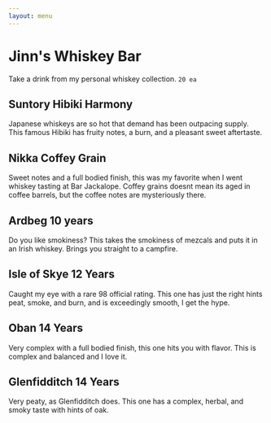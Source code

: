 ```yaml
---
layout: menu
---
```



# Jinn's Whiskey Bar 
Take a drink from my personal whiskey collection. `20 ea`

## Suntory Hibiki Harmony
Japanese whiskeys are so hot that demand has been outpacing supply. This famous Hibiki has fruity notes, a burn, and a pleasant sweet aftertaste.  

## Nikka Coffey Grain
Sweet notes and a full bodied finish, this was my favorite when I went whiskey tasting at Bar Jackalope. Coffey grains doesnt mean its aged in coffee barrels, but the coffee notes are mysteriously there. 

## Ardbeg 10 years
Do you like smokiness? This takes the smokiness of mezcals and puts it in an Irish whiskey. Brings you straight to a campfire. 

## Isle of Skye 12 Years
Caught my eye with a rare 98 official rating.  This one has just the right hints peat, smoke, and burn, and is exceedingly smooth, I get the hype.  

## Oban 14 Years
Very complex with a full bodied finish, this one hits you with flavor. This is complex and balanced and I love it. 

## Glenfidditch 14 Years
Very peaty, as Glenfidditch does. This one has a complex, herbal, and smoky taste with hints of oak. 

